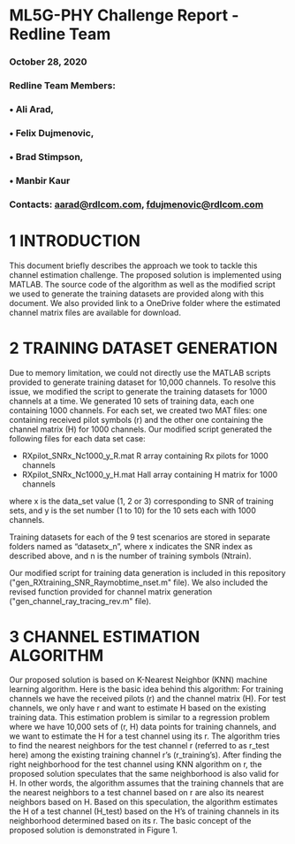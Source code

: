# ML5G-PHY Challenge Report - Redline Team
### October 28, 2020


### Redline Team Members:
### • Ali Arad,                           
### • Felix Dujmenovic,            
### • Brad Stimpson,                   
### • Manbir Kaur               

### Contacts: aarad@rdlcom.com, fdujmenovic@rdlcom.com  



# 1	INTRODUCTION

This document briefly describes the approach we took to tackle this channel estimation challenge. The proposed solution is implemented using MATLAB. The source code of the algorithm as well as the modified script we used to generate the training datasets are provided along with this document. We also provided link to a OneDrive folder where the estimated channel matrix files are available for download.

# 2	TRAINING DATASET GENERATION

Due to memory limitation, we could not directly use the MATLAB scripts provided to generate training dataset for 10,000 channels. To resolve this issue, we modified the script to generate the training datasets for 1000 channels at a time. We generated 10 sets of training data, each one containing 1000 channels. For each set, we created two MAT files: one containing received pilot symbols (r) and the other one containing the channel matrix (H) for 1000 channels. Our modified script generated the following files for each data set case:

-	RXpilot_SNRx_Nc1000_y_R.mat	R array containing Rx pilots for 1000 channels
-	RXpilot_SNRx_Nc1000_y_H.mat	Hall array containing H matrix for 1000 channels

where x is the data_set value (1, 2 or 3) corresponding to SNR of training sets, and y is the set number (1 to 10) for the 10 sets each with 1000 channels.

Training datasets for each of the 9 test scenarios are stored in separate folders named as “datasetx_n”, where x indicates the SNR index as described above, and n is the number of training symbols (Ntrain).

Our modified script for training data generation is included in this repository ("gen_RXtraining_SNR_Raymobtime_nset.m" file). We also included the revised function provided for channel matrix generation ("gen_channel_ray_tracing_rev.m" file).

# 3	CHANNEL ESTIMATION ALGORITHM

Our proposed solution is based on K-Nearest Neighbor (KNN) machine learning algorithm. Here is the basic idea behind this algorithm: For training channels we have the received pilots (r) and the channel matrix (H). For test channels, we only have r and want to estimate H based on the existing training data. This estimation problem is similar to a regression problem where we have 10,000 sets of (r, H) data points for training channels, and we want to estimate the H for a test channel using its r. The algorithm tries to find the nearest neighbors for the test channel r (referred to as r_test here) among the existing training channel r’s (r_training’s). After finding the right neighborhood for the test channel using KNN algorithm on r, the proposed solution speculates that the same neighborhood is also valid for H. In other words, the algorithm assumes that the training channels that are the nearest neighbors to a test channel based on r are also its nearest neighbors based on H. Based on this speculation, the algorithm estimates the H of a test channel (H_test) based on the H’s of training channels in its neighborhood determined based on its r. The basic concept of the proposed solution is demonstrated in Figure 1.
